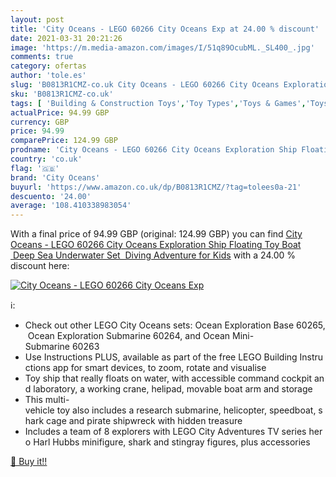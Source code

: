```yaml
---
layout: post
title: 'City Oceans - LEGO 60266 City Oceans Exp at 24.00 % discount'
date: 2021-03-31 20:21:26
image: 'https://m.media-amazon.com/images/I/51q89OcubML._SL400_.jpg'
comments: true
category: ofertas
author: 'tole.es'
slug: 'B0813R1CMZ-co.uk City Oceans - LEGO 60266 City Oceans Exploration Ship...'
sku: 'B0813R1CMZ-co.uk'
tags: [ 'Building & Construction Toys','Toy Types','Toys & Games','Toys Store','city oceans','lego', ]
actualPrice: 94.99 GBP
currency: GBP
price: 94.99
comparePrice: 124.99 GBP
prodname: 'City Oceans - LEGO 60266 City Oceans Exploration Ship Floating Toy Boat  Deep Sea Underwater Set  Diving Adventure for Kids'
country: 'co.uk'
flag: '🇬🇧'
brand: 'City Oceans'
buyurl: 'https://www.amazon.co.uk/dp/B0813R1CMZ/?tag=tolees0a-21'
descuento: '24.00'
average: '108.410338983054'
---
```


With a final price of 94.99 GBP (original: 124.99 GBP) you can find [City Oceans - LEGO 60266 City Oceans Exploration Ship Floating Toy Boat  Deep Sea Underwater Set  Diving Adventure for Kids](https://www.amazon.co.uk/dp/B0813R1CMZ/?tag=tolees0a-21) with a  24.00 % discount here:

[![City Oceans - LEGO 60266 City Oceans Exp](https://m.media-amazon.com/images/I/51q89OcubML._SL400_.jpg)](https://www.amazon.co.uk/dp/B0813R1CMZ/?tag=tolees0a-21)

ℹ️:

- Check out other LEGO City Oceans sets: Ocean Exploration Base 60265, Ocean Exploration Submarine 60264, and Ocean Mini-Submarine 60263
- Use Instructions PLUS, available as part of the free LEGO Building Instructions app for smart devices, to zoom, rotate and visualise
- Toy ship that really floats on water, with accessible command cockpit and laboratory, a working crane, helipad, movable boat arm and storage
- This multi-vehicle toy also includes a research submarine, helicopter, speedboat, shark cage and pirate shipwreck with hidden treasure
- Includes a team of 8 explorers with LEGO City Adventures TV series hero Harl Hubbs minifigure, shark and stingray figures, plus accessories

[🛒 Buy it!!](https://www.amazon.co.uk/dp/B0813R1CMZ/?tag=tolees0a-21)
